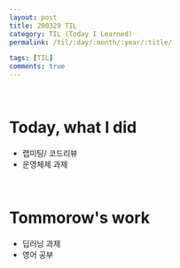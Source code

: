 ```yaml
---
layout: post
title: 200329 TIL
category: TIL (Today I Learned)
permalink: /til/:day/:month/:year/:title/

tags: [TIL]
comments: true
---
```

<br/>

# Today, what I did
- 랩미팅/ 코드리뷰
- 운영체제 과제

<br/>

# Tommorow's work
- 딥러닝 과제
- 영어 공부

